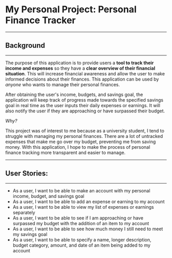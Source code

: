 # My Personal Project: Personal Finance Tracker
___
## Background
___

The purpose of this application is to provide users a **tool to track their income and expenses** so they have a **clear 
overview of their financial situation**. This will increase financial awareness and allow the user to make informed decisions 
about their finances. This application can be used by *anyone* who wants to manage their personal finances.

After obtaining the user's income, budgets, and savings goal, the application will keep track of progress made towards the
specified savings goal in real time as the user inputs their daily expenses or earnings. It will also notify the user if 
they are approaching or have surpassed their budget.

*Why?*

This project was of interest to me because as a university student, I tend to struggle with managing my personal 
finances. There are a lot of untracked expenses that make me go over my budget, preventing me from saving money. 
With this application, I hope to make the process of personal finance tracking more transparent and easier to manage.
___
## User Stories:
___

- As a user, I want to be able to make an account with my personal income, budget, and savings goal
- As a user, I want to be able to add an expense or earning to my account
- As a user, I want to be able to view my list of expenses or earnings separately
- As a user, I want to be able to see if I am approaching or have surpassed my budget with the addition of an item to my account
- As a user, I want to be able to see how much money I still need to meet my savings goal
- As a user, I want to be able to specify a name, longer description, budget category, amount, and date of an item being added to my account
